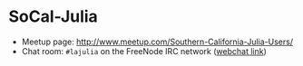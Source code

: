 # SoCal-Julia

- Meetup page: http://www.meetup.com/Southern-California-Julia-Users/
- Chat room: `#lajulia` on the FreeNode IRC network ([webchat link](http://webchat.freenode.net/?channels=%23lajulia))
